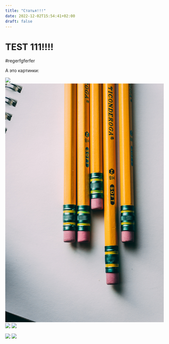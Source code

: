 ```yaml
---
title: "Статья!!!"
date: 2022-12-02T15:54:41+02:00
draft: false
---
```


# TEST 111!!!!


#regerfgferfer

А это картинки:

<img src="/images/aaa.jpg">
<img src="aaa.jpg">

<img src="/images/bbb.jpg">
<img src="bbb.jpg">


![](/images/001.jpg)
![](/images/002.jpg)

